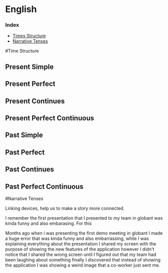﻿# English

### Index

* [Times Structure](#time-structure)
* [Narrative Tenses](#narritive-tenses)

#Time Structure

## Present Simple

## Present Perfect

## Present Continues

## Present Perfect Continuous

## Past Simple

## Past Perfect

## Past Continues

## Past Perfect Continuous

#Narrative Tenses

Linking devices, help us to make a story more connected.

I remember the first presentation that I presented to my team in globant was kinda funny and also embarasing. For this  


Months ago when i was presenting the first demo meeting in globant I made a huge error that was kinda funny and also embarrassing, while I was explaining everything about 
the presentation I shared my screen with the purpose of showing the new features of the application however I didn't notice that I shared the wrong screen until I figured out that my team had been laughing about something
finally I discovered that instead of showing the application I was showing a weird image that a co-worker just sent me. 